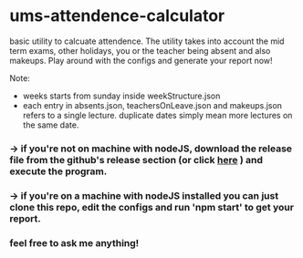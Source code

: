 # ums-attendence-calculator

basic utility to calcuate attendence. The utility takes into account the mid term exams, other holidays, you or the teacher being absent and also makeups. Play around with the configs and generate your report now!

Note:
+ weeks starts from sunday inside weekStructure.json
+ each entry in absents.json, teachersOnLeave.json and makeups.json refers to a single lecture. duplicate dates simply mean more lectures on the same date.

### -> if you're not on machine with nodeJS, download the release file from the github's release section (or click [here](https://github.com/prince-thind/ums-attendence-calculator/releases/download/v2.0.0/program.zip) ) and execute the program.

### -> if you're on a machine with nodeJS installed you can just clone this repo, edit the configs and run 'npm start' to get your report.


### feel free to ask me anything!